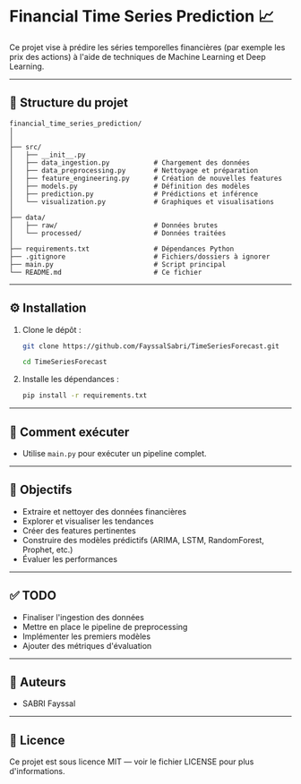 # Financial Time Series Prediction 📈

Ce projet vise à prédire les séries temporelles financières (par exemple les prix des actions) à l'aide de techniques de Machine Learning et Deep Learning.

---

## 📁 Structure du projet

```
financial_time_series_prediction/
│
│
├── src/
│   ├── __init__.py
│   ├── data_ingestion.py           # Chargement des données
│   ├── data_preprocessing.py       # Nettoyage et préparation
│   ├── feature_engineering.py      # Création de nouvelles features
│   ├── models.py                   # Définition des modèles
│   ├── prediction.py               # Prédictions et inférence
│   └── visualization.py            # Graphiques et visualisations
│
├── data/
│   ├── raw/                        # Données brutes
│   └── processed/                  # Données traitées
│
├── requirements.txt                # Dépendances Python
├── .gitignore                      # Fichiers/dossiers à ignorer
├── main.py                         # Script principal
└── README.md                       # Ce fichier
```

---

## ⚙️ Installation

1. Clone le dépôt :
    ```bash
    git clone https://github.com/FayssalSabri/TimeSeriesForecast.git

    cd TimeSeriesForecast

    ```

2. Installe les dépendances :
    ```bash
    pip install -r requirements.txt
    ```

---

## 🚀 Comment exécuter

- Utilise `main.py` pour exécuter un pipeline complet.

---

## 🎯 Objectifs

- Extraire et nettoyer des données financières
- Explorer et visualiser les tendances
- Créer des features pertinentes
- Construire des modèles prédictifs (ARIMA, LSTM, RandomForest, Prophet, etc.)
- Évaluer les performances

---

## ✅ TODO

- Finaliser l'ingestion des données
- Mettre en place le pipeline de preprocessing
- Implémenter les premiers modèles
- Ajouter des métriques d'évaluation

---

## 📝 Auteurs

- SABRI Fayssal

---

## 📜 Licence

Ce projet est sous licence MIT — voir le fichier LICENSE pour plus d'informations.

